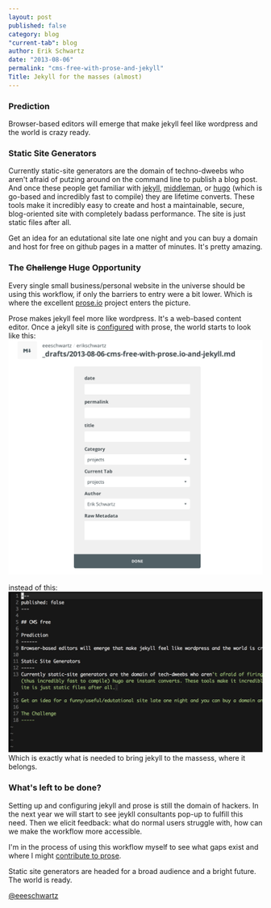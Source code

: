 ```yaml
---
layout: post
published: false
category: blog
"current-tab": blog
author: Erik Schwartz
date: "2013-08-06"
permalink: "cms-free-with-prose-and-jekyll"
Title: Jekyll for the masses (almost)
---
```


### Prediction

Browser-based editors will emerge that make jekyll feel like wordpress and the world is crazy ready.

### Static Site Generators

Currently static-site generators are the domain of techno-dweebs who aren't afraid of putzing around on the command line to publish a blog post. And once these people get familiar with [jekyll](http://jekyllrb.com/), [middleman](http://middlemanapp.com/), or [hugo](https://github.com/spf13/hugo) (which is go-based and incredibly fast to compile) they are lifetime converts. These tools make it incredibly easy to create and host a maintainable, secure, blog-oriented site with completely badass performance. The site is just static files after all.

Get an idea for an edutational site late one night and you can buy a domain and host for free on github pages in a matter of minutes. It's pretty amazing.

### The <strike>Challenge</strike> Huge Opportunity
Every single small business/personal website in the universe should be using this workflow, if only the barriers to entry were a bit lower. Which is where the excellent [prose.io](http://prose.io/#about) project enters the picture.

Prose makes jekyll feel more like wordpress. It's a web-based content editor. Once a jekyll site is [configured](https://github.com/prose/prose/wiki/Getting-Started) with prose, the world starts to look like this:![Prose workflow](/images/prose-screenshot.png)

instead of this:
![Jekyll workflow](/images/vim-screenshot.png)
Which is exactly what is needed to bring jekyll to the massess, where it belongs.

### What's left to be done?
Setting up and configuring jekyll and prose is still the domain of hackers. In the next year we will start to see jeykll consultants pop-up to fulfill this need. Then we elicit feedback: what do normal users struggle with, how can we make the workflow more accessible.

I'm in the process of using this workflow myself to see what gaps exist and where I might [contribute to prose](https://github.com/prose/prose/blob/gh-pages/CONTRIBUTING.md).

Static site generators are headed for a broad audience and a bright future. The world is ready.

[@eeeschwartz](http://twitter.com/#!/eeeSchwartz)